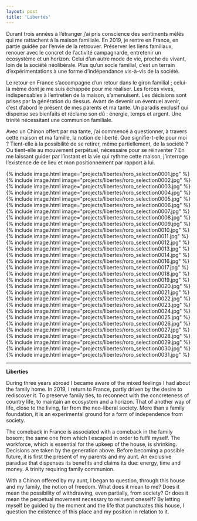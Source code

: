 ```yaml
---
layout: post
title: 'Libertés'
---
```


Durant trois années à l’étranger j’ai pris conscience des sentiments mêlés qui me rattachent à la maison familiale. En 2019, je rentre en France, en partie guidée par l’envie de la retrouver. Préserver les liens familiaux, renouer avec le concret de l’activité campagnarde, entretenir un écosystème et un horizon. Celui d’un autre mode de vie, proche du vivant, loin de la société néolibérale. Plus qu’un socle familial, c’est un terrain d’expérimentations à une forme d’indépendance vis-à-vis de la société.

Le retour en France s’accompagne d’un retour dans le giron familial ; celui-là même dont je me suis échappée pour me réaliser. Les forces vives, indispensables à l’entretien de la maison, s’amenuisent. Les décisions sont prises par la génération du dessus. Avant de devenir un éventuel avenir, c’est d’abord le présent de mes parents et ma tante. Un paradis exclusif qui dispense ses bienfaits et réclame son dû : énergie, temps et argent. Une trinité nécessitant une communion familiale.

Avec un Chinon offert par ma tante, j’ai commencé à questionner, à travers cette maison et ma famille, la notion de liberté. Que signifie-t-elle pour moi ? Tient-elle à la possibilité de se retirer, même partiellement, de la société ? Ou tient-elle au mouvement perpétuel, nécessaire pour se réinventer ? En me laissant guider par l’instant et la vie qui rythme cette maison, j’interroge l’existence de ce lieu et mon positionnement par rapport à lui.



{% include image.html image="projects/libertes/roro_selection0001.jpg" %}
{% include image.html image="projects/libertes/roro_selection0002.jpg" %}
{% include image.html image="projects/libertes/roro_selection0003.jpg" %}
{% include image.html image="projects/libertes/roro_selection0004.jpg" %}
{% include image.html image="projects/libertes/roro_selection0005.jpg" %}
{% include image.html image="projects/libertes/roro_selection0006.jpg" %}
{% include image.html image="projects/libertes/roro_selection0007.jpg" %}
{% include image.html image="projects/libertes/roro_selection0008.jpg" %}
{% include image.html image="projects/libertes/roro_selection0009.jpg" %}
{% include image.html image="projects/libertes/roro_selection0010.jpg" %}
{% include image.html image="projects/libertes/roro_selection0011.jpg" %}
{% include image.html image="projects/libertes/roro_selection0012.jpg" %}
{% include image.html image="projects/libertes/roro_selection0013.jpg" %}
{% include image.html image="projects/libertes/roro_selection0014.jpg" %}
{% include image.html image="projects/libertes/roro_selection0016.jpg" %}
{% include image.html image="projects/libertes/roro_selection0017.jpg" %}
{% include image.html image="projects/libertes/roro_selection0018.jpg" %}
{% include image.html image="projects/libertes/roro_selection0019.jpg" %}
{% include image.html image="projects/libertes/roro_selection0020.jpg" %}
{% include image.html image="projects/libertes/roro_selection0021.jpg" %}
{% include image.html image="projects/libertes/roro_selection0022.jpg" %}
{% include image.html image="projects/libertes/roro_selection0023.jpg" %}
{% include image.html image="projects/libertes/roro_selection0024.jpg" %}
{% include image.html image="projects/libertes/roro_selection0025.jpg" %}
{% include image.html image="projects/libertes/roro_selection0026.jpg" %}
{% include image.html image="projects/libertes/roro_selection0027.jpg" %}
{% include image.html image="projects/libertes/roro_selection0028.jpg" %}
{% include image.html image="projects/libertes/roro_selection0029.jpg" %}
{% include image.html image="projects/libertes/roro_selection0030.jpg" %}
{% include image.html image="projects/libertes/roro_selection0031.jpg" %}

---

**Liberties**

During three years abroad I became aware of the mixed feelings I had about the family home. In 2019, I return to France, partly driven by the desire to rediscover it. To preserve family ties, to reconnect with the concreteness of country life, to maintain an ecosystem and a horizon. That of another way of life, close to the living, far from the neo-liberal society. More than a family foundation, it is an experimental ground for a form of independence from society.

The comeback in France is associated with a comeback in the family bosom; the same one from which I escaped in order to fulfil myself. The workforce, which is essential for the upkeep of the house, is shrinking. Decisions are taken by the generation above. Before becoming a possible future, it is first the present of my parents and my aunt. An exclusive paradise that dispenses its benefits and claims its due: energy, time and money. A trinity requiring family communion.

With a Chinon offered by my aunt, I began to question, through this house and my family, the notion of freedom. What does it mean to me? Does it mean the possibility of withdrawing, even partially, from society? Or does it mean the perpetual movement necessary to reinvent oneself? By letting myself be guided by the moment and the life that punctuates this house, I question the existence of this place and my position in relation to it.

